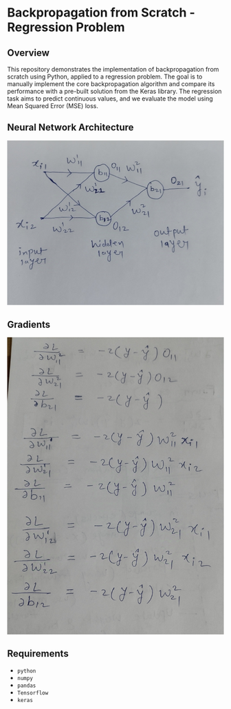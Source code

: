 # **Backpropagation from Scratch - Regression Problem**

## **Overview**

This repository demonstrates the implementation of backpropagation from scratch using Python, applied to a regression problem. The goal is to manually implement the core 
backpropagation algorithm and compare its performance with a pre-built solution from the Keras library. The regression task aims to predict continuous values, and we evaluate 
the model using Mean Squared Error (MSE) loss.

## **Neural Network Architecture**

![image](https://github.com/yashkumbalkar/backpropagation/blob/master/neural%20network%20architecture.jpg)

## **Gradients**

![image](https://github.com/yashkumbalkar/backpropagation/blob/master/gradients.jpg)

## **Requirements**

- `python`
- `numpy`
- `pandas`
- `Tensorflow`
- `keras`
